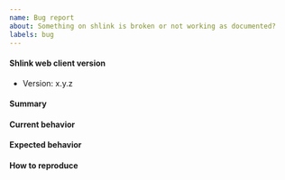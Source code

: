 ```yaml
---
name: Bug report
about: Something on shlink is broken or not working as documented?
labels: bug
---
```


<!--
Before opening an issue, just take into account that this is a completely free of charge open source project.
I'm always happy to help and provide support, but some understanding will be required.
I do this in my own free time, so expect some delays when implementing new features and fixing bugs, and don't take it personal if an issue gets eventually closed.
Try to be polite, and understand it is impossible for an OSS project to cover all use cases.

With that said, please fill in the information requested next. More information might be requested once the issue is open.
-->

#### Shlink web client version

* Version: x.y.z

#### Summary

<!-- Provide a summary describing the problem you are experiencing. -->

#### Current behavior

<!-- How is it actually behaving (and it shouldn't)? -->

#### Expected behavior

<!-- How did you expected to behave? -->

#### How to reproduce

<!-- Provide steps to reproduce the bug. -->
